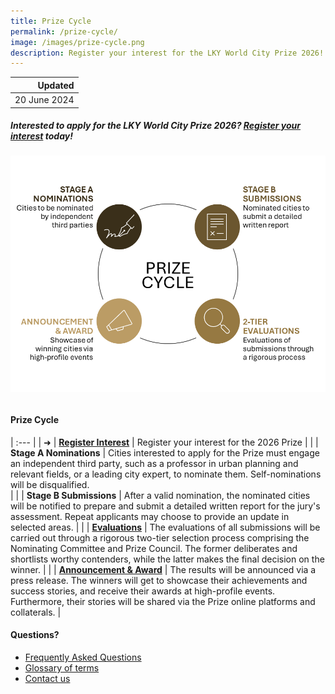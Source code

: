 ```yaml
---
title: Prize Cycle
permalink: /prize-cycle/
image: /images/prize-cycle.png
description: Register your interest for the LKY World City Prize 2026!
---
```


| Updated |
|---:|
| 20 June 2024 |

##### Interested to apply for the LKY World City Prize 2026? [Register your interest](https://form.gov.sg/665c80f59ed8705777bc3828) today!

###### ![Prize cycle](/images/prize-cycle.png)

#### **Prize Cycle**

| :--- |
| ➜ | **[Register Interest](https://form.gov.sg/665c80f59ed8705777bc3828)** | Register your interest for the 2026 Prize |
| | **Stage A Nominations** | Cities interested to apply for the Prize must engage an independent third party, such as a professor in urban planning and relevant fields, or a leading city expert, to nominate them. Self-nominations will be disqualified. <br> |
| | **Stage B Submissions** | After a valid nomination, the nominated cities will be notified to prepare and submit a detailed written report for the jury's assessment. Repeat applicants may choose to provide an update in selected areas. |
| | **[Evaluations](/evaluations/)** | The evaluations of all submissions will be carried out through a rigorous two-tier selection process comprising the Nominating Committee and Prize Council. The former deliberates and shortlists worthy contenders, while the latter makes the final decision on the winner. |
| | **[Announcement & Award](/award/)** | The results will be announced via a press release. The winners will get to showcase their achievements and success stories, and receive their awards at high-profile events. Furthermore, their stories will be shared via the Prize online platforms and collaterals. |

#### **Questions?**

- [Frequently Asked Questions](/faq/)
- [Glossary of terms](/glossary/)
- [Contact us](/feedback/)

